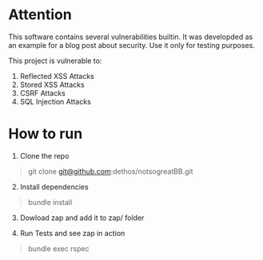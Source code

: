 Attention
=========

This software contains several vulnerabilities builtin.
It was developded as an example for a blog post about security.
Use it only for testing purposes.

This project is vulnerable to:

1. Reflected XSS Attacks
2. Stored XSS Attacks
3. CSRF Attacks
4. SQL Injection Attacks

# How to run

1. Clone the repo

> git clone git@github.com:dethos/notsogreatBB.git

2. Install dependencies

> bundle install

3. Dowload zap and add it to zap/ folder

4. Run Tests and see zap in action

> bundle exec rspec

